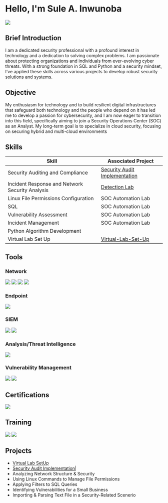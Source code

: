 # Hello, I'm Sule A. Inwunoba
<a href="https://linkedin.com/in/sule-inwunoba"><img src="https://img.shields.io/badge/-LinkedIn-0072b1?&style=for-the-badge&logo=linkedin&logoColor=white" /></a>

## Brief Introduction
I am a dedicated security professional with a profound interest in technology and a dedication to solving complex problems. I am passionate about protecting organizations and individuals from ever-evolving cyber threats. With a strong foundation in SQL and Python and a security mindset, I’ve applied these skills across various projects to develop robust security solutions and systems.

## Objective

My enthusiasm for technology and to build resilient digital infrastructures that safeguard both technology and the people who depend on it has led me to develop a passion for cybersecurity, and I am now eager to transition into this field, specifically aiming to join a Security Operations Center (SOC) as an Analyst.
My long-term goal is to specialize in cloud security, focusing on securing hybrid and multi-cloud environments

## Skills

| Skill                                         | Associated Project         |
|-----------------------------------------------|----------------------------|
| Security Auditing and Compliance                | <a href="https://github.com/sule-inwunoba/Security-Audit-Implementation/blob/main/README.md">Security Audit Implementation</a>|
| Incident Response and Network Security Analysis | <a href="https://google.com">Detection Lab</a>|
| Linux File Permissions Configuration            | SOC Automation Lab|
| SQL                                             | SOC Automation Lab|
| Vulnerability Assessment                        | SOC Automation Lab|
| Incident Management                             | SOC Automation Lab|
| Python Algorithm Development                    | 
| Virtual Lab Set Up                              | <a href="https://github.com/sule-inwunoba/Virtual Lab SetUp/blob/main/README.md">Virtual-Lab-Set-Up</a>|

## Tools

### Network
<div>
    <img src="https://img.shields.io/badge/-Wireshark-1679A7?&style=for-the-badge&logo=Wireshark&logoColor=white" />
    <img src="https://img.shields.io/badge/-Suricata-FC6C85?&style=for-the-badge&logo=Suricata&logoColor=white" />
    <img src="https://img.shields.io/badge/-OPNSense-FF6600?&style=for-the-badge&logo=OPNsense&logoColor=white" />
    <img src="https://img.shields.io/badge/-tcpdump-4EAA25?&style=for-the-badge&logo=GNU-Bash&logoColor=white" />
</div>

### Endpoint
<div>
    <img src="https://img.shields.io/badge/-Wazuh-5B96F7?&style=for-the-badge&logo=Wazuh&logoColor=white" />
</div>

### SIEM
<div>
    <img src="https://img.shields.io/badge/-Splunk-FF6600?&style=for-the-badge&logo=Splunk&logoColor=white" />
    <img src="https://img.shields.io/badge/-Chronicle-005571?&style=for-the-badge&logo=Google&logoColor=white" />
</div>

### Analysis/Threat Intelligence
<div>
    <img src="https://img.shields.io/badge/-VirusTotal-394EFF?&style=for-the-badge&logo=VirusTotal&logoColor=white" />
</div>

### Vulnerability Management
<div>
    <img src="https://img.shields.io/badge/-Qualys-ED1C24?&style=for-the-badge&logo=Qualys&logoColor=white" />
    <img src="https://img.shields.io/badge/-Nessus-00A4E4?&style=for-the-badge&logo=Tenable&logoColor=white" />
</div>

## Certifications
<div>
<img src="https://img.shields.io/badge/-Google_Cybersecurity_Certificate-FF0000?&style=for-the-badge&logo=Google&logoColor=white" />
</div>

## Training    
<img src="https://img.shields.io/badge/-Security%2B-007ACC?&style=for-the-badge&logo=CompTIA&logoColor=white" />
<img src="https://img.shields.io/badge/-Certified_in_Cybersecurity-4D4D4D?&style=for-the-badge&logo=ISC2&logoColor=white" />
</div>

## Projects
- <a href="https://github.com/sule-inwunoba/Virtual-Lab-Set-Up/blob/main/README.md">Virtual Lab SetUp</a>
- <a href="https://github.com/sule-inwunoba/Security-Audit-Implementation/blob/main/README.md">Security Audit Implementation</a>|
- Analyzing Network Structure & Security
- Using Linux Commands to Manage File Permissions
- Applying Filters to SQL Queries
- Identifying Vulnerabilities for a Small Business
- Importing & Parsing Text File in a Security-Related Scenerio
